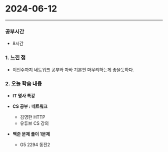 # 2024-06-12

---

### 공부시간
- 8시간

### 1. 느낀 점
- 이번주까지 네트워크 공부와 자바 기본편 마무리하는게 좋을듯하다.

### 2. 오늘 학습 내용
- **IT 명사 특강**
  
- **CS 공부 : 네트워크**
  - 김영한 HTTP
  - 유튜브 CS 강의

- **백준 문제 풀이 1문제**
  - G5 2294 동전2